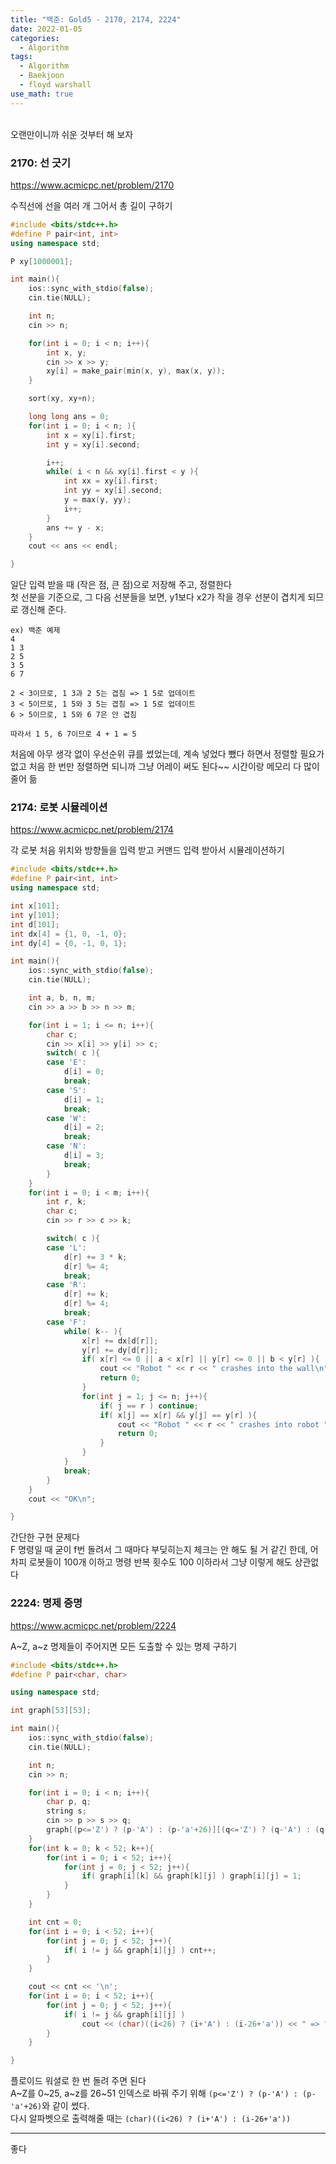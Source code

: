 ```yaml
---
title: "백준: Gold5 - 2170, 2174, 2224"
date: 2022-01-05
categories:
  - Algorithm
tags:
  - Algorithm
  - Baekjoon
  - floyd warshall
use_math: true
---
```


<br>
오랜만이니까 쉬운 것부터 해 보자
<br>

### 2170: 선 긋기
https://www.acmicpc.net/problem/2170

수직선에 선을 여러 개 그어서 총 길이 구하기
```cpp
#include <bits/stdc++.h>
#define P pair<int, int>
using namespace std;

P xy[1000001];

int main(){
    ios::sync_with_stdio(false);
    cin.tie(NULL);

    int n;
    cin >> n;

    for(int i = 0; i < n; i++){
        int x, y;
        cin >> x >> y;
        xy[i] = make_pair(min(x, y), max(x, y));
    }

    sort(xy, xy+n);

    long long ans = 0;
    for(int i = 0; i < n; ){
        int x = xy[i].first;
        int y = xy[i].second;

        i++;
        while( i < n && xy[i].first < y ){
            int xx = xy[i].first;
            int yy = xy[i].second;
            y = max(y, yy);
            i++;
        }
        ans += y - x;
    }
    cout << ans << endl;

}
```
일단 입력 받을 때 (작은 점, 큰 점)으로 저장해 주고, 정렬한다  
첫 선분을 기준으로, 그 다음 선분들을 보면, y1보다 x2가 작을 경우 선분이 겹치게 되므로 갱신해 준다.
```
ex) 백준 예제
4
1 3
2 5
3 5
6 7

2 < 3이므로, 1 3과 2 5는 겹침 => 1 5로 업데이트
3 < 5이므로, 1 5와 3 5는 겹침 => 1 5로 업데이트
6 > 5이므로, 1 5와 6 7은 안 겹침

따라서 1 5, 6 7이므로 4 + 1 = 5
```
처음에 아무 생각 없이 우선순위 큐를 썼었는데, 계속 넣었다 뺐다 하면서 정렬할 필요가 없고 처음 한 번만 정렬하면 되니까 그냥 어레이 써도 된다~~ 시간이랑 메모리 다 많이 줄어 듦
<br>

### 2174: 로봇 시뮬레이션
https://www.acmicpc.net/problem/2174

각 로봇 처음 위치와 방향들을 입력 받고 커맨드 입력 받아서 시뮬레이션하기
```cpp
#include <bits/stdc++.h>
#define P pair<int, int>
using namespace std;

int x[101];
int y[101];
int d[101];
int dx[4] = {1, 0, -1, 0};
int dy[4] = {0, -1, 0, 1};

int main(){
    ios::sync_with_stdio(false);
    cin.tie(NULL);

    int a, b, n, m;
    cin >> a >> b >> n >> m;

    for(int i = 1; i <= n; i++){
        char c;
        cin >> x[i] >> y[i] >> c;
        switch( c ){
        case 'E':
            d[i] = 0;
            break;
        case 'S':
            d[i] = 1;
            break;
        case 'W':
            d[i] = 2;
            break;
        case 'N':
            d[i] = 3;
            break;
        }
    }
    for(int i = 0; i < m; i++){
        int r, k;
        char c;
        cin >> r >> c >> k;

        switch( c ){
        case 'L':
            d[r] += 3 * k;
            d[r] %= 4;
            break;
        case 'R':
            d[r] += k;
            d[r] %= 4;
            break;
        case 'F':
            while( k-- ){
                x[r] += dx[d[r]];
                y[r] += dy[d[r]];
                if( x[r] <= 0 || a < x[r] || y[r] <= 0 || b < y[r] ){
                    cout << "Robot " << r << " crashes into the wall\n";
                    return 0;
                }
                for(int j = 1; j <= n; j++){
                    if( j == r ) continue;
                    if( x[j] == x[r] && y[j] == y[r] ){
                        cout << "Robot " << r << " crashes into robot " << j << '\n';
                        return 0;
                    }
                }
            }
            break;
        }
    }
    cout << "OK\n";

}
```
간단한 구현 문제다  
F 명령일 때 굳이 f번 돌려서 그 때마다 부딪히는지 체크는 안 해도 될 거 같긴 한데, 어차피 로봇들이 100개 이하고 명령 반복 횟수도 100 이하라서 그냥 이렇게 해도 상관없다
<br>

### 2224: 명제 증명
https://www.acmicpc.net/problem/2224

A~Z, a~z 명제들이 주어지면 모든 도출할 수 있는 명제 구하기

```cpp
#include <bits/stdc++.h>
#define P pair<char, char>

using namespace std;

int graph[53][53];

int main(){
    ios::sync_with_stdio(false);
    cin.tie(NULL);

    int n;
    cin >> n;

    for(int i = 0; i < n; i++){
        char p, q;
        string s;
        cin >> p >> s >> q;
        graph[(p<='Z') ? (p-'A') : (p-'a'+26)][(q<='Z') ? (q-'A') : (q-'a'+26)] = 1;
    }
    for(int k = 0; k < 52; k++){
        for(int i = 0; i < 52; i++){
            for(int j = 0; j < 52; j++){
                if( graph[i][k] && graph[k][j] ) graph[i][j] = 1;
            }
        }
    }

    int cnt = 0;
    for(int i = 0; i < 52; i++){
        for(int j = 0; j < 52; j++){
            if( i != j && graph[i][j] ) cnt++;
        }
    }

    cout << cnt << '\n';
    for(int i = 0; i < 52; i++){
        for(int j = 0; j < 52; j++){
            if( i != j && graph[i][j] )
                cout << (char)((i<26) ? (i+'A') : (i-26+'a')) << " => " << (char)((j<26) ? (j+'A') : (j-26+'a')) << '\n';
        }
    }

}
```
플로이드 워셜로 한 번 돌려 주면 된다  
A~Z를 0~25, a~z를 26~51 인덱스로 바꿔 주기 위해 `(p<='Z') ? (p-'A') : (p-'a'+26)`와 같이 썼다.  
다시 알파벳으로 출력해줄 때는 `(char)((i<26) ? (i+'A') : (i-26+'a'))`
<br>

---
좋다
<br>
